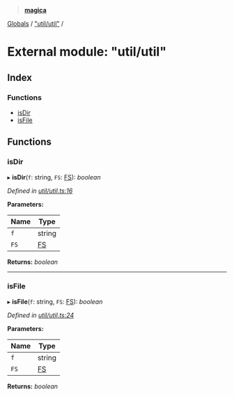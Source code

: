 > **[magica](../README.md)**

[Globals](../README.md) / ["util/util"](_util_util_.md) /

# External module: "util/util"

## Index

### Functions

* [isDir](_util_util_.md#isdir)
* [isFile](_util_util_.md#isfile)

## Functions

###  isDir

▸ **isDir**(`f`: string, `FS`: [FS](../interfaces/_file_emscriptenfs_.fs.md)): *boolean*

*Defined in [util/util.ts:16](https://github.com/cancerberoSgx/magica/blob/0c53937/src/util/util.ts#L16)*

**Parameters:**

Name | Type |
------ | ------ |
`f` | string |
`FS` | [FS](../interfaces/_file_emscriptenfs_.fs.md) |

**Returns:** *boolean*

___

###  isFile

▸ **isFile**(`f`: string, `FS`: [FS](../interfaces/_file_emscriptenfs_.fs.md)): *boolean*

*Defined in [util/util.ts:24](https://github.com/cancerberoSgx/magica/blob/0c53937/src/util/util.ts#L24)*

**Parameters:**

Name | Type |
------ | ------ |
`f` | string |
`FS` | [FS](../interfaces/_file_emscriptenfs_.fs.md) |

**Returns:** *boolean*